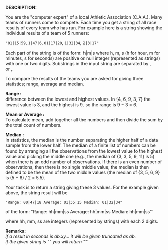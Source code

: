 <b>DESCRIPTION:</b>

You are the "computer expert" of a local Athletic Association (C.A.A.). Many teams of runners come to compete. 
Each time you get a string of all race results of every team who has run. For example here is a string showing 
the individual results of a team of 5 runners:

<code>"01|15|59</code>, <code>1|47|6</code>, <code>01|17|20</code>, <code>1|32|34</code>, <code>2|3|17"</code>

Each part of the string is of the form: h|m|s where h, m, s (h for hour, m for minutes, s for seconds) are positive 
or null integer (represented as strings) with one or two digits. Substrings in the input string are separated by ,  
or ,.

To compare the results of the teams you are asked for giving three statistics; range, average and median.

<b>Range :</b><br> difference between the lowest and highest values. In {4, 6, 9, 3, 7} the lowest value is 3, and 
the highest is 9, so the range is 9 − 3 = 6.

<b>Mean or Average :</b><br> To calculate mean, add together all the numbers and then divide the sum by the total 
count of numbers.

<b>Median :</b><br> In statistics, the median is the number separating the higher half of a data sample from 
the lower half. The median of a finite list of numbers can be found by arranging all the observations from 
the lowest value to the highest value and picking the middle one (e.g., the median of {3, 3, 5, 9, 11} is 5) 
when there is an odd number of observations. If there is an even number of observations, then there is no single 
middle value; the median is then defined to be the mean of the two middle values 
(the median of {3, 5, 6, 9} is (5 + 6) / 2 = 5.5).

Your task is to return a string giving these 3 values. For the example given above, the string result will be

<code>"Range: 00|47|18 Average: 01|35|15 Median: 01|32|34"</code>

of the form: "Range: hh|mm|ss Average: hh|mm|ss Median: hh|mm|ss"`

where hh, mm, ss are integers (represented by strings) with each 2 digits.

<b>Remarks:</b><br>
<i>if a result in seconds is ab.xy... it will be given truncated as ab.</i><br>
<i>if the given string is "" you will return ""</i>